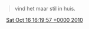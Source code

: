 > vind het maar stil in huis\.

<img src="../../media/tweet.ico" width="12" /> [Sat Oct 16 16:19:57 +0000 2010](https://twitter.com/DromerDenker/status/27554905628)